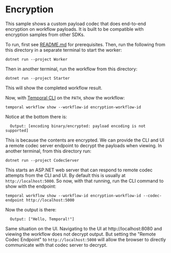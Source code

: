 # Encryption

This sample shows a custom payload codec that does end-to-end encryption on workflow payloads. It is built to be
compatible with encryption samples from other SDKs.

To run, first see [README.md](../../README.md) for prerequisites. Then, run the following from this directory
in a separate terminal to start the worker:

    dotnet run --project Worker

Then in another terminal, run the workflow from this directory:

    dotnet run --project Starter

This will show the completed workflow result.

Now, with [Temporal CLI](https://github.com/temporalio/cli) on the `PATH`, show the workflow:

    temporal workflow show --workflow-id encryption-workflow-id

Notice at the bottom there is:

```
  Output: [encoding binary/encrypted: payload encoding is not supported]
```

This is because the contents are encrypted. We can provide the CLI and UI a remote codec server endpoint to decrypt the
payloads when viewing. In another terminal, from this directory run:

    dotnet run --project CodecServer

This starts an ASP.NET web server that can respond to remote codec attempts from the CLI and UI. By default this is
usually at `http://localhost:5000`. So now, with that running, run the CLI command to show with the endpoint:

    temporal workflow show --workflow-id encryption-workflow-id --codec-endpoint http://localhost:5000

Now the output is there:

```
  Output: ["Hello, Temporal!"]
```

Same situation on the UI. Navigating to the UI at http://localhost:8080 and viewing the workflow does not decrypt
output. But setting the "Remote Codec Endpoint" to `http://localhost:5000` will allow the browser to directly
communicate with that codec server to decrypt.